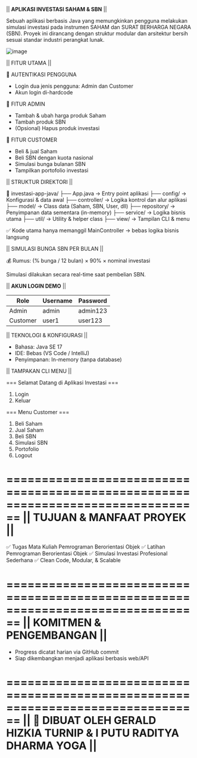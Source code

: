 ||                       **APLIKASI INVESTASI SAHAM & SBN**                       ||

Sebuah aplikasi berbasis Java yang memungkinkan pengguna melakukan simulasi investasi 
pada instrumen SAHAM dan SURAT BERHARGA NEGARA (SBN). Proyek ini dirancang dengan 
struktur modular dan arsitektur bersih sesuai standar industri perangkat lunak.


![image](https://github.com/user-attachments/assets/9140ba5e-2dfe-4267-878f-a572d00ddf3d)


||                                FITUR UTAMA                                ||


👤 AUTENTIKASI PENGGUNA
- Login dua jenis pengguna: Admin dan Customer
- Akun login di-hardcode

🔧 FITUR ADMIN
- Tambah & ubah harga produk Saham
- Tambah produk SBN
- (Opsional) Hapus produk investasi

💸 FITUR CUSTOMER
- Beli & jual Saham
- Beli SBN dengan kuota nasional
- Simulasi bunga bulanan SBN
- Tampilkan portofolio investasi



||                           STRUKTUR DIREKTORI                              ||


📂 investasi-app-java/
├── App.java                  → Entry point aplikasi
├── config/                   → Konfigurasi & data awal
├── controller/               → Logika kontrol dan alur aplikasi
├── model/                    → Class data (Saham, SBN, User, dll)
├── repository/               → Penyimpanan data sementara (in-memory)
├── service/                  → Logika bisnis utama
├── util/                     → Utility & helper class
├── view/                     → Tampilan CLI & menu

✅ Kode utama hanya memanggil MainController → bebas logika bisnis langsung



||                        SIMULASI BUNGA SBN PER BULAN                       ||


💰 Rumus:
(% bunga / 12 bulan) × 90% × nominal investasi

Simulasi dilakukan secara real-time saat pembelian SBN.



||                             **AKUN LOGIN DEMO**                               ||


| Role     | Username | Password |
|----------|----------|----------|
| Admin    | admin    | admin123 |
| Customer | user1    | user123  |



||                         TEKNOLOGI & KONFIGURASI                           ||


- Bahasa: Java SE 17
- IDE: Bebas (VS Code / IntelliJ)
- Penyimpanan: In-memory (tanpa database)



||                            TAMPAKAN CLI MENU                              ||


=== Selamat Datang di Aplikasi Investasi ===
1. Login
2. Keluar

=== Menu Customer ===
1. Beli Saham
2. Jual Saham
3. Beli SBN
4. Simulasi SBN
5. Portofolio
6. Logout


================================================================================
||                         TUJUAN & MANFAAT PROYEK                           ||
================================================================================

✅ Tugas Mata Kuliah Pemrograman Berorientasi Objek
✅ Latihan Pemrograman Berorientasi Objek
✅ Simulasi Investasi Profesional Sederhana
✅ Clean Code, Modular, & Scalable


================================================================================
||                          KOMITMEN & PENGEMBANGAN                          ||
================================================================================

- Progress dicatat harian via GitHub commit
- Siap dikembangkan menjadi aplikasi berbasis web/API


================================================================================
||         📝 DIBUAT OLEH GERALD HIZKIA TURNIP & I PUTU RADITYA DHARMA YOGA           ||
================================================================================

